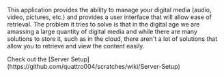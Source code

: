<p>This application provides the ability to manage your digital media (audio, video, pictures, etc.) and provides a user interface that
   will allow ease of retrieval. The problem it tries to solve is that in the digital age we are amassing a large quantity of digital
   media and while there are many solutions to store it, such as in the cloud, there aren't a lot of solutions that allow you to retrieve
   and view the content easily.
</p>
Check out the [Server Setup](https://github.com/quattro004/scratches/wiki/Server-Setup)
